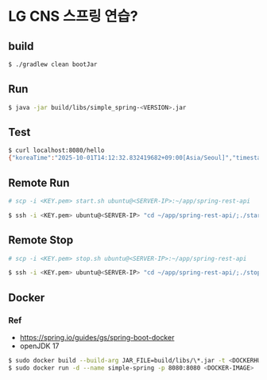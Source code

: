 # LG CNS 스프링 연습?

## build
```bash
$ ./gradlew clean bootJar
```

## Run
```bash
$ java -jar build/libs/simple_spring-<VERSION>.jar
```

## Test
```bash
$ curl localhost:8080/hello
{"koreaTime":"2025-10-01T14:12:32.832419682+09:00[Asia/Seoul]","timestamp":"1759295552832","message":"Hello, World!"}
```

## Remote Run
```bash
# scp -i <KEY.pem> start.sh ubuntu@<SERVER-IP>:~/app/spring-rest-api

$ ssh -i <KEY.pem> ubuntu@<SERVER-IP> "cd ~/app/spring-rest-api/;./start.sh"
```

## Remote Stop
```bash
# scp -i <KEY.pem> stop.sh ubuntu@<SERVER-IP>:~/app/spring-rest-api

$ ssh -i <KEY.pem> ubuntu@<SERVER-IP> "cd ~/app/spring-rest-api/;./stop.sh"
```

## Docker
### Ref
- https://spring.io/guides/gs/spring-boot-docker
- openJDK 17
```bash
$ sudo docker build --build-arg JAR_FILE=build/libs/\*.jar -t <DOCKERHUB-REPO>/simple-spring:<TAG> .
$ sudo docker run -d --name simple-spring -p 8080:8080 <DOCKER-IMAGE> 
```
